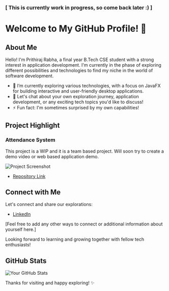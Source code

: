 ### [ This is currently work in progress, so come back later :) ]

# Welcome to My GitHub Profile! 👋

## About Me

Hello! I'm Prithiraj Rabha, a final year B.Tech CSE student with a strong interest in application development. I'm currently in the phase of exploring different possibilities and technologies to find my niche in the world of software development.

- 🌱 I’m currently exploring various technologies, with a focus on JavaFX for building interactive and user-friendly desktop applications.
- 💬 Let's chat about your own exploration journey, application development, or any exciting tech topics you'd like to discuss!
- ⚡ Fun fact: I'm sometimes surprised by my own capabilities!

## Project Highlight

### Attendance System

This project is a WIP and it is a team based project. Will soon try to create a demo video or web based application demo.

![Project Screenshot](https://user-images.githubusercontent.com/127822494/257903527-0e72b5ec-21c2-4c30-87fc-3f47bed03d33.png)

- [Repository Link](https://xaphne.github.io/AttendanceSystem)

## Connect with Me

Let's connect and share our explorations:

- [LinkedIn](https://www.linkedin.com/in/prithirabha/)

[Feel free to add any other ways to connect or additional information about yourself here.]

Looking forward to learning and growing together with fellow tech enthusiasts!

## GitHub Stats

![Your GitHub Stats](https://github-readme-stats.vercel.app/api?username=yourusername&show_icons=true)
<!--
## Favorite Quote

> "Your quote here." - Author

-->
Thanks for visiting and happy exploring! ✨
